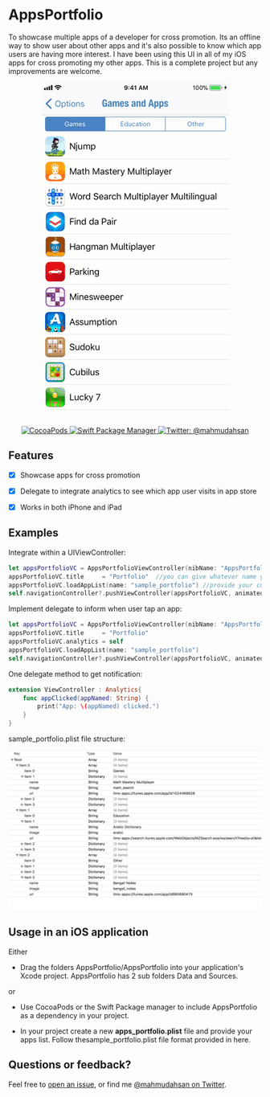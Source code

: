 # AppsPortfolio
To showcase multiple apps of a developer for cross promotion. Its an offline way to show user about other apps and it's also possible to know which app users are having more interest. I have been using this UI in all of my iOS apps for cross promoting my other apps. This is a complete project but any improvements are welcome.

<p align="center">
    <img src="preview.gif" width="375" max-width="50%" alt="Apps Portfolio" />
</p>	

<p align="center">
    <a href="https://cocoapods.org/pods/AppsPortfolio">
        <img src="https://img.shields.io/badge/pods-v1.0.0-orange.svg" alt="CocoaPods" />
    </a>
    <a href="https://swift.org/package-manager">
        <img src="https://img.shields.io/badge/spm-compatible-brightgreen.svg?style=flat" alt="Swift Package Manager" />
    </a>
    <a href="https://twitter.com/mahmudahsan">
        <img src="https://img.shields.io/badge/contact%40-mahmudahsan-green.svg" alt="Twitter: @mahmudahsan" />
    </a>
</p>

## Features

- [X] Showcase apps for cross promotion
- [X] Delegate to integrate analytics to see which app user visits in app store
- [X] Works in both iPhone and iPad


## Examples

Integrate within a UIViewController:
```swift
let appsPortfolioVC = AppsPortfolioViewController(nibName: "AppsPortfolioViewController", bundle: nil)
appsPortfolioVC.title     = "Portfolio"  //you can give whatever name you like
appsPortfolioVC.loadAppList(name: "sample_portfolio") //provide your custom portfolio plist file name here
self.navigationController?.pushViewController(appsPortfolioVC, animated: true)
```

Implement delegate to inform when user tap an app:
```swift
let appsPortfolioVC = AppsPortfolioViewController(nibName: "AppsPortfolioViewController", bundle: nil)
appsPortfolioVC.title     = "Portfolio"
appsPortfolioVC.analytics = self
appsPortfolioVC.loadAppList(name: "sample_portfolio")
self.navigationController?.pushViewController(appsPortfolioVC, animated: true)
```

One delegate method to get notification:
```swift
extension ViewController : Analytics{
    func appClicked(appNamed: String) {
        print("App: \(appNamed) clicked.")
    }
}
```

sample_portfolio.plist file structure:
<p align="center">
    <img src="plist_file.png" width="1624" max-width="50%" alt="plist flie stucture" />
</p>

## Usage in an iOS application

Either

- Drag the folders AppsPortfolio/AppsPortfolio into your application's Xcode project. AppsPortfolio has 2 sub folders Data and Sources.

or

- Use CocoaPods or the Swift Package manager to include AppsPortfolio as a dependency in your project.


* In your project create a new **apps_portfolio.plist** file and provide your apps list. Follow thesample_portfolio.plist file format provided in here.

## Questions or feedback?

Feel free to [open an issue](https://github.com/mahmudahsan/AppsPortfolio/issues/new), or find me [@mahmudahsan on Twitter](https://twitter.com/mahmudahsan).
